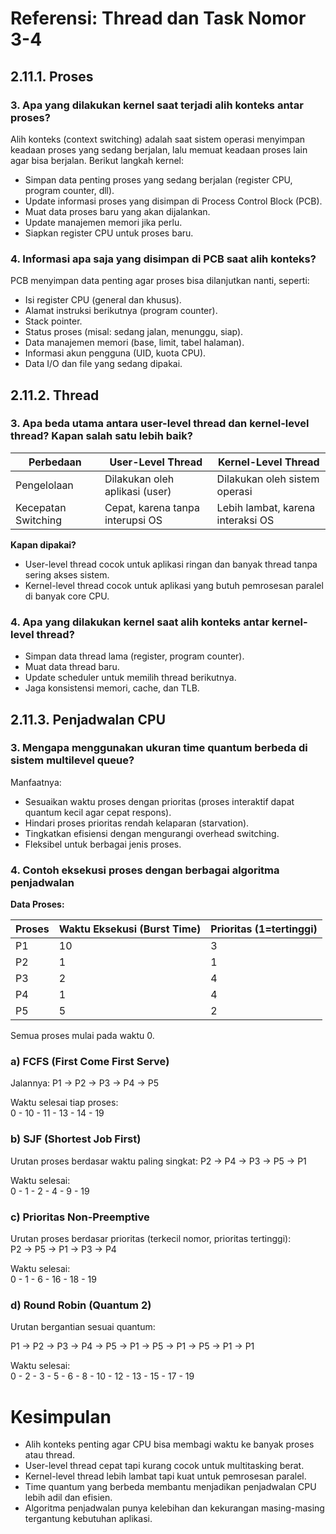# Referensi: Thread dan Task Nomor 3-4 

## 2.11.1. Proses

### 3. Apa yang dilakukan kernel saat terjadi alih konteks antar proses?

Alih konteks (context switching) adalah saat sistem operasi menyimpan keadaan proses yang sedang berjalan, lalu memuat keadaan proses lain agar bisa berjalan. Berikut langkah kernel:

- Simpan data penting proses yang sedang berjalan (register CPU, program counter, dll).
- Update informasi proses yang disimpan di Process Control Block (PCB).
- Muat data proses baru yang akan dijalankan.
- Update manajemen memori jika perlu.
- Siapkan register CPU untuk proses baru.

### 4. Informasi apa saja yang disimpan di PCB saat alih konteks?

PCB menyimpan data penting agar proses bisa dilanjutkan nanti, seperti:

- Isi register CPU (general dan khusus).
- Alamat instruksi berikutnya (program counter).
- Stack pointer.
- Status proses (misal: sedang jalan, menunggu, siap).
- Data manajemen memori (base, limit, tabel halaman).
- Informasi akun pengguna (UID, kuota CPU).
- Data I/O dan file yang sedang dipakai.

## 2.11.2. Thread

### 3. Apa beda utama antara user-level thread dan kernel-level thread? Kapan salah satu lebih baik?

| Perbedaan             | User-Level Thread                   | Kernel-Level Thread                |
|----------------------|-----------------------------------|----------------------------------|
| Pengelolaan          | Dilakukan oleh aplikasi (user)    | Dilakukan oleh sistem operasi    |
| Kecepatan Switching  | Cepat, karena tanpa interupsi OS  | Lebih lambat, karena interaksi OS |

**Kapan dipakai?**  
- User-level thread cocok untuk aplikasi ringan dan banyak thread tanpa sering akses sistem.  
- Kernel-level thread cocok untuk aplikasi yang butuh pemrosesan paralel di banyak core CPU.

### 4. Apa yang dilakukan kernel saat alih konteks antar kernel-level thread?

- Simpan data thread lama (register, program counter).  
- Muat data thread baru.  
- Update scheduler untuk memilih thread berikutnya.  
- Jaga konsistensi memori, cache, dan TLB.

## 2.11.3. Penjadwalan CPU

### 3. Mengapa menggunakan ukuran time quantum berbeda di sistem multilevel queue?

Manfaatnya:

- Sesuaikan waktu proses dengan prioritas (proses interaktif dapat quantum kecil agar cepat respons).  
- Hindari proses prioritas rendah kelaparan (starvation).  
- Tingkatkan efisiensi dengan mengurangi overhead switching.  
- Fleksibel untuk berbagai jenis proses.

### 4. Contoh eksekusi proses dengan berbagai algoritma penjadwalan

**Data Proses:**

| Proses | Waktu Eksekusi (Burst Time) | Prioritas (1=tertinggi) |
|--------|-----------------------------|-------------------------|
| P1     | 10                          | 3                       |
| P2     | 1                           | 1                       |
| P3     | 2                           | 4                       |
| P4     | 1                           | 4                       |
| P5     | 5                           | 2                       |

Semua proses mulai pada waktu 0.

### a) FCFS (First Come First Serve)

Jalannya: P1 → P2 → P3 → P4 → P5

Waktu selesai tiap proses:  
0 - 10 - 11 - 13 - 14 - 19

### b) SJF (Shortest Job First)

Urutan proses berdasar waktu paling singkat: P2 → P4 → P3 → P5 → P1

Waktu selesai:  
0 - 1 - 2 - 4 - 9 - 19


### c) Prioritas Non-Preemptive

Urutan proses berdasar prioritas (terkecil nomor, prioritas tertinggi):  
P2 → P5 → P1 → P3 → P4

Waktu selesai:  
0 - 1 - 6 - 16 - 18 - 19


### d) Round Robin (Quantum 2)

Urutan bergantian sesuai quantum:

P1 → P2 → P3 → P4 → P5 → P1 → P5 → P1 → P5 → P1 → P1

Waktu selesai:  
0 - 2 - 3 - 5 - 6 - 8 - 10 - 12 - 13 - 15 - 17 - 19


# Kesimpulan

- Alih konteks penting agar CPU bisa membagi waktu ke banyak proses atau thread.  
- User-level thread cepat tapi kurang cocok untuk multitasking berat.  
- Kernel-level thread lebih lambat tapi kuat untuk pemrosesan paralel.  
- Time quantum yang berbeda membantu menjadikan penjadwalan CPU lebih adil dan efisien.  
- Algoritma penjadwalan punya kelebihan dan kekurangan masing-masing tergantung kebutuhan aplikasi.

